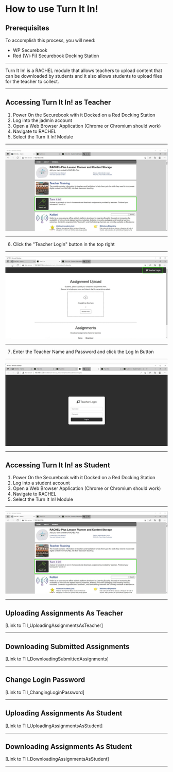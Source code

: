# How to use Turn It In!

## Prerequisites

To accomplish this process, you will need:
 - WP Securebook
 - Red (Wi-Fi) Securebook Docking Station

---

Turn It In! is a RACHEL module that allows teachers to upload content that can be downloaded by students and it also allows students to upload files for the teacher to collect.

---

## Accessing Turn It In! as Teacher

1. Power On the Securebook with it Docked on a Red Docking Station
2. Log into the jadmin account
3. Open a Web Browser Application (Chrome or Chromium should work)
4. Navigate to RACHEL
5. Select the Turn It In! Module

---

![01_RACHEL.jpg](../_resources/01_RACHEL-2.jpg)

---

6. Click the "Teacher Login" button in the top right

---

![02_TurnItIn.jpg](../_resources/02_TurnItIn.jpg)

---

7. Enter the Teacher Name and Password and click the Log In Button

---

![03_TeacherLogin.jpg](../_resources/03_TeacherLogin.jpg)

---

## Accessing Turn It In! as Student

1. Power On the Securebook with it Docked on a Red Docking Station
2. Log into a student account
3. Open a Web Browser Application (Chrome or Chromium should work)
4. Navigate to RACHEL
5. Select the Turn It In! Module

---

![01_RACHEL.jpg](../_resources/01_RACHEL-2.jpg)

---

## Uploading Assignments As Teacher

[Link to TII_UploadingAssignmentsAsTeacher]

---

## Downloading Submitted Assignments

[Link to TII_DownloadingSubmittedAssignments]

---

## Change Login Password

[Link to TII_ChangingLoginPassword]

---

## Uploading Assignments As Student

[Link to TII_UploadingAssignmentsAsStudent]

---

## Downloading Assignments As Student

[Link to TII_DownloadingAssignmentsAsStudent]

---
